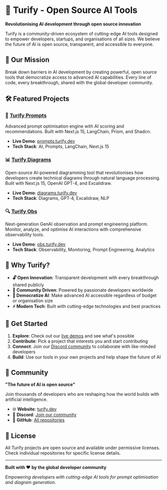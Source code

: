 # 🚀 Turify - Open Source AI Tools

**Revolutionising AI development through open source innovation**

Turify is a community-driven ecosystem of cutting-edge AI tools designed to empower developers, startups, and organisations of all sizes. We believe the future of AI is open source, transparent, and accessible to everyone.

## 🎯 Our Mission

Break down barriers in AI development by creating powerful, open source tools that democratize access to advanced AI capabilities. Every line of code, every breakthrough, shared with the global developer community.

## 🛠️ Featured Projects

### 🧠 [Turify Prompts](https://github.com/turify/turify-prompts)
Advanced prompt optimisation engine with AI scoring and recommendations. Built with Next.js 15, LangChain, Prism, and Shadcn.
- **Live Demo**: [prompts.turify.dev](https://prompts.turify.dev)
- **Tech Stack**: AI, Prompts, LangChain, Next.js 15

### 📊 [Turify Diagrams](https://github.com/turify/turify-diagram)
Open-source AI-powered diagramming tool that revolutionises how developers create technical diagrams through natural language processing. Built with Next.js 15, OpenAI GPT-4, and Excalidraw.
- **Live Demo**: [diagrams.turify.dev](https://diagrams.turify.dev)
- **Tech Stack**: Diagrams, GPT-4, Excalidraw, NLP

### 🔍 [Turify Obs](https://github.com/turify/turify-obs)
Next-generation GenAI observation and prompt engineering platform. Monitor, analyze, and optimise AI interactions with comprehensive observability tools.
- **Live Demo**: [obs.turify.dev](https://obs.turify.dev)
- **Tech Stack**: Observability, Monitoring, Prompt Engineering, Analytics

## 🌟 Why Turify?

- **🔓 Open Innovation**: Transparent development with every breakthrough shared publicly
- **👥 Community Driven**: Powered by passionate developers worldwide
- **🎁 Democratize AI**: Make advanced AI accessible regardless of budget or organisation size
- **⚡ Modern Tech**: Built with cutting-edge technologies and best practices

## 🚀 Get Started

1. **Explore**: Check out our [live demos](https://turify.dev) and see what's possible
2. **Contribute**: Pick a project that interests you and start contributing
3. **Connect**: Join our [Discord community](https://discord.gg/wbXhARAPvK) to collaborate with like-minded developers
4. **Build**: Use our tools in your own projects and help shape the future of AI

## 💬 Community

**"The future of AI is open source"**

Join thousands of developers who are reshaping how the world builds with artificial intelligence.

- 🌐 **Website**: [turify.dev](https://turify.dev)
- 💬 **Discord**: [Join our community](https://discord.gg/wbXhARAPvK)
- 🐙 **GitHub**: [All repositories](https://github.com/turify)

## 📄 License

All Turify projects are open source and available under permissive licenses. Check individual repositories for specific license details.

---

**Built with ❤️ by the global developer community**

*Empowering developers with cutting-edge AI tools for prompt optimisation and diagram generation.*

